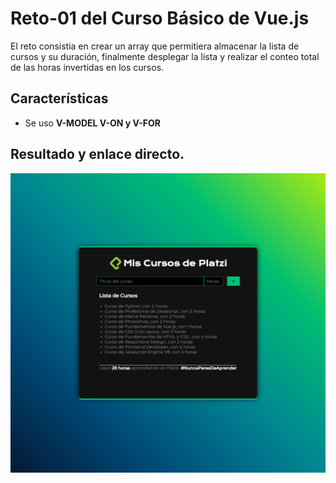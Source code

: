 # Reto-01 del Curso Básico de Vue.js
El reto consistia en crear un array que permitiera almacenar la lista de cursos y su duración, finalmente desplegar la lista y realizar el conteo total de las horas invertidas en los cursos.

## Características
* Se uso **V-MODEL V-ON y V-FOR** 


## Resultado y enlace directo.

![](imagenes/screenshot.png)

